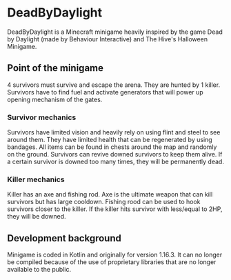 # DeadByDaylight

DeadByDaylight is a Minecraft minigame heavily inspired by the game Dead by Daylight (made by Behaviour Interactive) and The Hive's Halloween Minigame.

## Point of the minigame

4 survivors must survive and escape the arena. They are hunted by 1 killer. Survivors have to find fuel and activate generators that will power up opening mechanism of the gates.

### Survivor mechanics

Survivors have limited vision and heavily rely on using flint and steel to see around them. They have limited health that can be regenerated by using bandages. All items can be found in chests around the map and randomly on the ground. Survivors can revive downed survivors to keep them alive. If a certain survivor is downed too many times, they will be permanently dead.

### Killer mechanics

Killer has an axe and fishing rod. Axe is the ultimate weapon that can kill survivors but has large cooldown. Fishing rood can be used to hook survivors closer to the killer. If the killer hits survivor with less/equal to 2HP, they will be downed. 

## Development background

Minigame is coded in Kotlin and originally for version 1.16.3. It can no longer be compiled because of the use of proprietary libraries that are no longer available to the public.  
